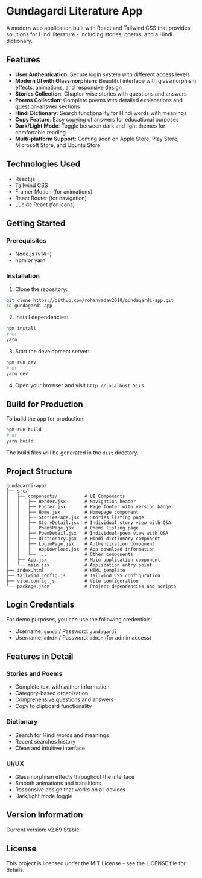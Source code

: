# Gundagardi Literature App

A modern web application built with React and Tailwind CSS that provides solutions for Hindi literature - including stories, poems, and a Hindi dictionary.

## Features

- **User Authentication**: Secure login system with different access levels
- **Modern UI with Glassmorphism**: Beautiful interface with glassmorphism effects, animations, and responsive design
- **Stories Collection**: Chapter-wise stories with questions and answers
- **Poems Collection**: Complete poems with detailed explanations and question-answer sections
- **Hindi Dictionary**: Search functionality for Hindi words with meanings
- **Copy Feature**: Easy copying of answers for educational purposes
- **Dark/Light Mode**: Toggle between dark and light themes for comfortable reading
- **Multi-platform Support**: Coming soon on Apple Store, Play Store, Microsoft Store, and Ubuntu Store

## Technologies Used

- React.js
- Tailwind CSS
- Framer Motion (for animations)
- React Router (for navigation)
- Lucide React (for icons)

## Getting Started

### Prerequisites

- Node.js (v14+)
- npm or yarn

### Installation

1. Clone the repository:
```bash
git clone https://github.com/rohanyadav2010/gundagardi-app.git
cd gundagardi-app
```

2. Install dependencies:
```bash
npm install
# or
yarn
```

3. Start the development server:
```bash
npm run dev
# or
yarn dev
```

4. Open your browser and visit `http://localhost:5173`

## Build for Production

To build the app for production:

```bash
npm run build
# or
yarn build
```

The build files will be generated in the `dist` directory.

## Project Structure

```
gundagardi-app/
├── src/
│   ├── components/          # UI Components
│   │   ├── Header.jsx       # Navigation header
│   │   ├── Footer.jsx       # Page footer with version badge
│   │   ├── Home.jsx         # Homepage component
│   │   ├── StoriesPage.jsx  # Stories listing page
│   │   ├── StoryDetail.jsx  # Individual story view with Q&A
│   │   ├── PoemsPage.jsx    # Poems listing page
│   │   ├── PoemDetail.jsx   # Individual poem view with Q&A
│   │   ├── Dictionary.jsx   # Hindi dictionary component
│   │   ├── LoginPage.jsx    # Authentication component
│   │   ├── AppDownload.jsx  # App download information
│   │   └── ...              # Other components
│   ├── App.jsx              # Main application component
│   └── main.jsx             # Application entry point
├── index.html               # HTML template
├── tailwind.config.js       # Tailwind CSS configuration
├── vite.config.js           # Vite configuration
└── package.json             # Project dependencies and scripts
```

## Login Credentials

For demo purposes, you can use the following credentials:
- Username: `gunda` / Password: `gundagardi`
- Username: `admin` / Password: `admin` (for admin access)

## Features in Detail

### Stories and Poems
- Complete text with author information
- Category-based organization
- Comprehensive questions and answers
- Copy to clipboard functionality

### Dictionary
- Search for Hindi words and meanings
- Recent searches history
- Clean and intuitive interface

### UI/UX
- Glassmorphism effects throughout the interface
- Smooth animations and transitions
- Responsive design that works on all devices
- Dark/light mode toggle

## Version Information

Current version: v2.69 Stable

## License

This project is licensed under the MIT License - see the LICENSE file for details.
